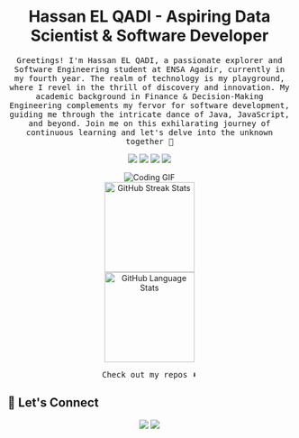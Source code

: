 <h1 align="center">
  <b>Hassan EL QADI - Aspiring Data Scientist & Software Developer</b>
</h1>

<p align="center"><samp>
Greetings! I'm Hassan EL QADI, a passionate explorer and Software Engineering student at ENSA Agadir, currently in my fourth year. The realm of technology is my playground, where I revel in the thrill of discovery and innovation. My academic background in Finance & Decision-Making Engineering complements my fervor for software development, guiding me through the intricate dance of Java, JavaScript, and beyond. Join me on this exhilarating journey of continuous learning and let's delve into the unknown together 🚀
</samp></p>

<p align="center">
  <!-- Tech Badges -->
  <img src="https://img.shields.io/badge/HTML5-E34F26?style=for-the-badge&logo=html5&logoColor=white">
  <img src="https://img.shields.io/badge/CSS3-1572B6?style=for-the-badge&logo=css3&logoColor=white">
  <img src="https://img.shields.io/badge/JavaScript-323330?style=for-the-badge&logo=javascript&logoColor=F7DF1E">
  <img src="https://img.shields.io/badge/Java-ED8B00?style=for-the-badge&logo=java&logoColor=white">
  <!-- Add more badges as needed -->
</p>

<div align="center">
  <!-- Replace 'your-gif-link' with the actual link to your GIF -->
  <img src="your-gif-link" alt="Coding GIF">
</div>

<div align="center">
  <!-- GitHub Stats -->
  <img src="https://streak-stats.demolab.com?user=yourGitHubUsername&locale=en&mode=weekly&hide_border=false&border_radius=5&theme=dark" height="160" alt="GitHub Streak Stats"  /><br/>
  <img src="https://github-readme-stats.vercel.app/api/top-langs?username=yourGitHubUsername&locale=en&hide_title=false&layout=compact&card_width=320&langs_count=8&hide_border=false&theme=dark" height="160" alt="GitHub Language Stats"  />
</div>

<p align="center"><samp>
Check out my repos ⬇️  
</samp></p>

<!-- Connect with me section -->
## 🤝 Let's Connect
<p align="center">
  <a href="https://linkedin.com/in/your-profile-link"><img src="https://img.shields.io/badge/LinkedIn-0077B5?style=for-the-badge&logo=linkedin&logoColor=white"/></a>
  <a href="mailto:your.email@example.com"><img src="https://img.shields.io/badge/Email-D14836?style=for-the-badge&logo=gmail&logoColor=white"/></a>
</p>
